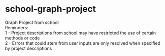 # school-graph-project
Graph Project from school  
Reminders:  
1 - Project descriptions from school may have restricted the use of certain methods or code  
2 - Errors that could stem from user inputs are only resolved when specified by project descriptions  
